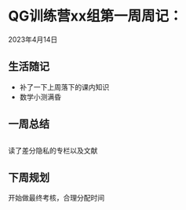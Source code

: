 # QG训练营xx组第一周周记：
2023年4月14日

## 生活随记

- 补了一下上周落下的课内知识
- 数学小测满昏

## 一周总结

## 

读了差分隐私的专栏以及文献



## 下周规划

开始做最终考核，合理分配时间
